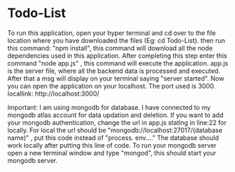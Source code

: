 # Todo-List
To run this application, open your hyper terminal and cd over to the file location where you have downloaded the files (Eg: cd Todo-List). then run this command: "npm install", this command will download all the node dependencies used in this application. After completing this step enter this command "node app.js" , this command will execute the application. app.js is the server file, where all the backend data is processed and executed. After that a msg will display on your terminal saying "server started". Now you can open the application on your localhost. The port used is 3000. locallink: http://localhost:3000/ 

Important:
I am using mongodb for database. I have connected to my mongodb atlas account for data updation and deletion. If you want to add your mongodb authentication, change the url in app.js stating in line:22 for locally. For local the url should be "mongodb://localhost:27017/(database name)" , put this code instead of "process. env...." The database should work locally after putting this line of code. To run your mongodb server open a new terminal window and type "mongod", this should start your mongodb server.
